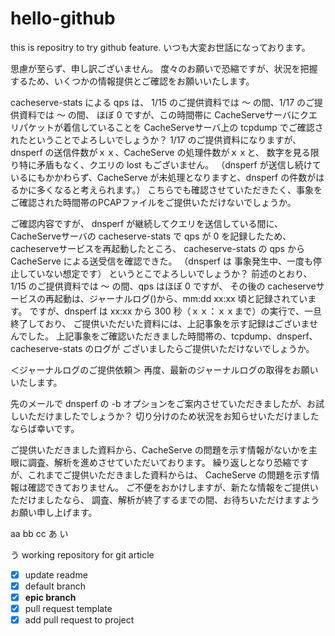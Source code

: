 # hello-github
this is repositry to try github feature.
いつも大変お世話になっております。

思慮が至らず、申し訳ございません。
度々のお願いで恐縮ですが、状況を把握するため、いくつかの情報提供とご確認をお願いいたします。

cacheserve-stats による qps は、 1/15 のご提供資料では ～ の間、1/17 のご提供資料では ～ の間、
ほぼ 0 ですが、この時間帯に CacheServeサーバにクエリパケットが着信していることを
CacheServeサーバ上の tcpdump でご確認されたということでよろしいでしょうか？
1/17 のご提供資料になりますが、dnsperf の送信件数がｘｘ、CacheServe の処理件数がｘｘと、
数字を見る限り特に矛盾もなく、クエリの lost もございません。
（dnsperf が送信し続けているにもかかわらず、CacheServe が未処理となりますと、dnsperf の件数がはるかに多くなると考えられます。）
こちらでも確認させていただきたく、事象をご確認された時間帯のPCAPファイルをご提供いただけないでしょうか。

ご確認内容ですが、
dnsperf が継続してクエリを送信している間に、CacheServeサーバの cacheserve-stats で
qps が 0 を記録したため、cacheserveサービスを再起動したところ、
cacheserve-stats の qps から CacheServe による送受信を確認できた。
（dnsperf は 事象発生中、一度も停止していない想定です）
というとこでよろしいでしょうか？
前述のとおり、1/15 のご提供資料では ～ の間、qps はほぼ 0 ですが、
その後の cacheserveサービスの再起動は、ジャーナルログ()から、mm:dd xx:xx 頃と記録されています。
ですが、dnsperf は xx:xx から 300 秒（ｘｘ：ｘｘまで）の実行で、一旦終了しており、
ご提供いただいた資料には、上記事象を示す記録はございませんでした。
上記事象をご確認いただきました時間帯の、tcpdump、dnsperf、cacheserve-stats のログが
ございましたらご提供いただけないでしょうか。

＜ジャーナルログのご提供依頼＞
再度、最新のジャーナルログの取得をお願いいたします。

先のメールで dnsperf の -b オプションをご案内させていただきましたが、お試しいただけましたでしょうか？
切り分けのため状況をお知らせいただけましたならば幸いです。


ご提供いただきました資料から、CacheServe の問題を示す情報がないかを主眼に調査、解析を進めさせていただいております。
繰り返しとなり恐縮ですが、これまでご提供いただきました資料からは、
CacheServe の問題を示す情報は確認できておりません。
ご不便をおかけしますが、新たな情報をご提供いただけましたなら、
調査、解析が終了するまでの間、お待ちいただけますようお願い申し上げます。






aa
bb
cc
あ
い

う
working repository for git article
- [x] update readme
- [x] default branch
- [x] **epic branch**
- [x] pull request template
- [x] add pull request to project

